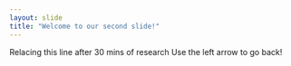 ```yaml
---
layout: slide
title: "Welcome to our second slide!"
---
```

Relacing this line after 30 mins of research
Use the left arrow to go back!
